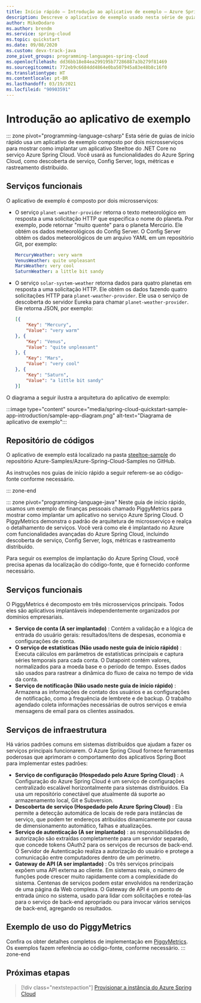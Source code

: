 ```yaml
---
title: Início rápido – Introdução ao aplicativo de exemplo – Azure Spring Cloud
description: Descreve o aplicativo de exemplo usado nesta série de guias de início rápido para implantação no Azure Spring Cloud.
author: MikeDodaro
ms.author: brendm
ms.service: spring-cloud
ms.topic: quickstart
ms.date: 09/08/2020
ms.custom: devx-track-java
zone_pivot_groups: programming-languages-spring-cloud
ms.openlocfilehash: dd36bb18e84ea299195b77286887a3b279f81469
ms.sourcegitcommit: 772eb9c6684dd4864e0ba507945a83e48b8c16f0
ms.translationtype: HT
ms.contentlocale: pt-BR
ms.lasthandoff: 03/19/2021
ms.locfileid: "90903591"
---
```

# <a name="introduction-to-the-sample-app"></a>Introdução ao aplicativo de exemplo

::: zone pivot="programming-language-csharp"
Esta série de guias de início rápido usa um aplicativo de exemplo composto por dois microsserviços para mostrar como implantar um aplicativo Steeltoe do .NET Core no serviço Azure Spring Cloud. Você usará as funcionalidades do Azure Spring Cloud, como descoberta de serviço, Config Server, logs, métricas e rastreamento distribuído.

## <a name="functional-services"></a>Serviços funcionais

O aplicativo de exemplo é composto por dois microsserviços:

* O serviço `planet-weather-provider` retorna o texto meteorológico em resposta a uma solicitação HTTP que especifica o nome do planeta. Por exemplo, pode retornar "muito quente" para o planeta Mercúrio. Ele obtém os dados meteorológicos do Config Server. O Config Server obtém os dados meteorológicos de um arquivo YAML em um repositório Git, por exemplo:

  ```yaml
  MercuryWeather: very warm
  VenusWeather: quite unpleasant
  MarsWeather: very cool
  SaturnWeather: a little bit sandy
  ```

* O serviço `solar-system-weather` retorna dados para quatro planetas em resposta a uma solicitação HTTP. Ele obtém os dados fazendo quatro solicitações HTTP para `planet-weather-provider`. Ele usa o serviço de descoberta do servidor Eureka para chamar `planet-weather-provider`. Ele retorna JSON, por exemplo:

  ```json
  [{
      "Key": "Mercury",
      "Value": "very warm"
  }, {
      "Key": "Venus",
      "Value": "quite unpleasant"
  }, {
      "Key": "Mars",
      "Value": "very cool"
  }, {
      "Key": "Saturn",
      "Value": "a little bit sandy"
  }]
  ```

O diagrama a seguir ilustra a arquitetura do aplicativo de exemplo:

:::image type="content" source="media/spring-cloud-quickstart-sample-app-introduction/sample-app-diagram.png" alt-text="Diagrama de aplicativo de exemplo":::

## <a name="code-repository"></a>Repositório de códigos

O aplicativo de exemplo está localizado na pasta [steeltoe-sample](https://github.com/Azure-Samples/Azure-Spring-Cloud-Samples/tree/master/steeltoe-sample) do repositório Azure-Samples/Azure-Spring-Cloud-Samples no GitHub.

As instruções nos guias de início rápido a seguir referem-se ao código-fonte conforme necessário.

::: zone-end

::: zone pivot="programming-language-java"
Neste guia de início rápido, usamos um exemplo de finanças pessoais chamado PiggyMetrics para mostrar como implantar um aplicativo no serviço Azure Spring Cloud. O PiggyMetrics demonstra o padrão de arquitetura de microsserviço e realça o detalhamento de serviços. Você verá como ele é implantado no Azure com funcionalidades avançadas do Azure Spring Cloud, incluindo descoberta de serviço, Config Server, logs, métricas e rastreamento distribuído.

Para seguir os exemplos de implantação do Azure Spring Cloud, você precisa apenas da localização do código-fonte, que é fornecido conforme necessário.

## <a name="functional-services"></a>Serviços funcionais

O PiggyMetrics é decomposto em três microsserviços principais. Todos eles são aplicativos implantáveis independentemente organizados por domínios empresariais.

* **Serviço de conta (A ser implantado)** : Contém a validação e a lógica de entrada do usuário gerais: resultados/itens de despesas, economia e configurações de conta.
* **O serviço de estatísticas (Não usado neste guia de início rápido)** : Executa cálculos em parâmetros de estatísticas principais e captura séries temporais para cada conta. O Datapoint contém valores, normalizados para a moeda base e o período de tempo. Esses dados são usados para rastrear a dinâmica do fluxo de caixa no tempo de vida da conta.
* **Serviço de notificação (Não usado neste guia de início rápido)** : Armazena as informações de contato dos usuários e as configurações de notificação, como a frequência de lembrete e de backup. O trabalho agendado coleta informações necessárias de outros serviços e envia mensagens de email para os clientes assinados.

## <a name="infrastructure-services"></a>Serviços de infraestrutura

Há vários padrões comuns em sistemas distribuídos que ajudam a fazer os serviços principais funcionarem. O Azure Spring Cloud fornece ferramentas poderosas que aprimoram o comportamento dos aplicativos Spring Boot para implementar estes padrões: 

* **Serviço de configuração (Hospedado pelo Azure Spring Cloud)** : A Configuração do Azure Spring Cloud é um serviço de configurações centralizado escalável horizontalmente para sistemas distribuídos. Ela usa um repositório conectável que atualmente dá suporte ao armazenamento local, Git e Subversion.
* **Descoberta de serviço (Hospedado pelo Azure Spring Cloud)** : Ela permite a detecção automática de locais de rede para instâncias de serviço, que podem ter endereços atribuídos dinamicamente por causa de dimensionamento automático, falhas e atualizações.
* **Serviço de autenticação (A ser implantado)** : as responsabilidades de autorização são extraídas completamente para um servidor separado, que concede tokens OAuth2 para os serviços de recursos de back-end. O Servidor de Autenticação realiza a autorização do usuário e protege a comunicação entre computadores dentro de um perímetro.
* **Gateway de API (A ser implantado)** : Os três serviços principais expõem uma API externa ao cliente. Em sistemas reais, o número de funções pode crescer muito rapidamente com a complexidade do sistema. Centenas de serviços podem estar envolvidos na renderização de uma página da Web complexa. O Gateway de API é um ponto de entrada único no sistema, usado para lidar com solicitações e roteá-las para o serviço de back-end apropriado ou para invocar vários serviços de back-end, agregando os resultados. 

## <a name="sample-usage-of-piggymetrics"></a>Exemplo de uso do PiggyMetrics

Confira os obter detalhes completos de implementação em [PiggyMetrics](https://github.com/Azure-Samples/piggymetrics). Os exemplos fazem referência ao código-fonte, conforme necessário.
::: zone-end

## <a name="next-steps"></a>Próximas etapas

> [!div class="nextstepaction"]
> [Provisionar a instância do Azure Spring Cloud](spring-cloud-quickstart-provision-service-instance.md)
